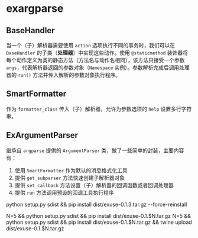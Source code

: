 # exargparse

## BaseHandler

当一个（子）解析器需要使用 `action` 选项执行不同的事务时，我们可以在 `BaseHandler` 的子类（**处理器**）中实现这些动作。使用 `@staticmethod` 装饰器将每个动作定义为类的静态方法（方法名与动作名相同），该方法只接受一个参数 `args`，代表解析器返回的参数对象（`Namespace` 实例）。参数解析完成后调用处理器的 `run()` 方法并传入解析的参数对象执行程序。

## SmartFormatter

作为 `formatter_class` 传入（子）解析器，允许为参数选项的 `help` 设置多行字符串。

## ExArgumentParser

继承自 `argparse` 提供的 `ArgumentParser` 类，做了一些简单的封装，主要内容有：
1. 使用 `SmartFormatter` 作为默认的消息格式化工具
2. 提供 `get_subparser` 方法快速创建子解析器对象
3. 提供 `set_callback` 方法设置（子）解析器的回调函数或者回调处理器
4. 提供 `run` 方法调用预设的回调工具执行程序

python setup.py sdist && pip install dist/exuse-0.1.3.tar.gz --force-reinstall

N=5 && python setup.py sdist && pip install dist/exuse-0.1.$N.tar.gz
N=5 && python setup.py sdist && pip install dist/exuse-0.1.$N.tar.gz && twine upload dist/exuse-0.1.$N.tar.gz 